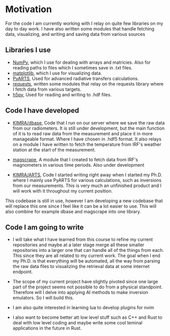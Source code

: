 # Motivation

For the code I am currently working with I relay on quite few libraries on my day to day work. I
have also written some modules that handle fetching data, visualizing, and writing and saving data
from various sources

## Libraries I use

* [NumPy](https://numpy.org/doc/stable/), which I use for dealing with arrays and matricies. Also
for reading paths to files which I sometimes save in .txt files.
* [matplotlib](https://matplotlib.org/), which I use for visualizing data.
* [PyARTS](https://atmtools.github.io/arts-docs-2.6/index.html), Used for advanced radiative
transfers calculations.
* [requests](https://requests.readthedocs.io/en/latest/), written some modules that relay on the
requests library where I fetch data from various targets.
* [h5py](https://docs.h5py.org/en/stable/), Used for reading and writing to .hdf files.


## Code I have developed

* [KIMRA/dbase](https://gitlab.irf.se/kimra/dbase/-/tree/main/utils?ref_type=heads), Code that I run on
our server where we save the raw data from our radiometers. It is still under development, but the
main function of it is to read raw data from the measurement and place it in more manageable format.
Where I have chosen in .hdf5 format. It also relays on a module I have written to fetch the
temperature from IRF's weather station at the start of the measurement. 

* [magscrape](https://gitlab.irf.se/richardj/magscrape), A module that I created to fetch data from
  IRF's magnometers in various time periods. Also under development

* [KIMRA/ARTS](https://gitlab.irf.se/kimra/ARTS), Code I started writing right away when I started
my Ph.D. where I mainly use PyARTS for various calculations, such as inversions from our
measurements. This is very much an unfinished product and I will work with it throughout my current
position. 

This codebase is still in use, however I am developing a new codebase that will replace this one
since I feel like it can be a lot easier to use. This will also combine for example dbase and
magscrape into one library.

## Code I am going to write

* I will take what I have learned from this course to refine my current repositories and maybe at a
later stage merge all these smaller repositories into a larger one that can handle all of the things
from each. This since they are all related to my current work. The goal when I end my Ph.D. is that
everything will be automated, all the way from parsing the raw data files to visualizing the
retrieval data at some internet endpoint.

* The scope of my current project have slightly pivoted since one large part of the project seems
not possible to do from a physical standpoint. Therefore will I delve into applying AI methods to
make inversion emulators. So I will build this.

* I am also quite interested in learning lua to develop plugins for nvim
* I also want to become better att low level stuff such as C++ and Rust to deal with low level
coding and maybe write some cool teminal applications in the future in Rust.



